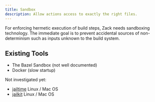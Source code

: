 ```yaml
---
title: Sandbox
description: Allow actions access to exactly the right files.
---
```


For enforcing hermetic execution of build steps, Zack needs sandboxing technology.
The immediate goal is to prevent accidental sources of non-determinism such as inputs unknown
to the build system.

## Existing Tools

- The Bazel Sandbox (not well documented)
- Docker (slow startup)

Not investigated yet:

- [jailtime](https://github.com/cblichmann/jailtime) Linux / Mac OS
- [jailkit](https://olivier.sessink.nl/jailkit/) Linux / Mac OS
